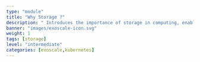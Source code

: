 ```yaml
---
type: "module"
title: "Why Storage ?"
description: " Introduces the importance of storage in computing, enabling persistent data retention, accessibility, and performance for applications."
banner: "images/exoscale-icon.svg"
weight: 1
tags: [storage]
level: "intermediate"
categories: [exoscale,kubernetes]
---
```

